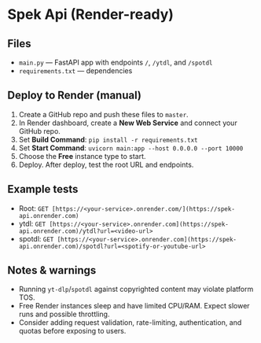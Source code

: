 # Spek Api (Render-ready)

## Files
- `main.py` — FastAPI app with endpoints `/`, `/ytdl`, and `/spotdl`
- `requirements.txt` — dependencies

## Deploy to Render (manual)
1. Create a GitHub repo and push these files to `master`.
2. In Render dashboard, create a **New Web Service** and connect your GitHub repo.
3. Set **Build Command**: `pip install -r requirements.txt`
4. Set **Start Command**: `uvicorn main:app --host 0.0.0.0 --port 10000`
5. Choose the **Free** instance type to start.
6. Deploy. After deploy, test the root URL and endpoints.

## Example tests
- Root: `GET [https://<your-service>.onrender.com/](https://spek-api.onrender.com)`
- ytdl: `GET [https://<your-service>.onrender.com](https://spek-api.onrender.com)/ytdl?url=<video-url>`
- spotdl: `GET [https://<your-service>.onrender.com](https://spek-api.onrender.com)/spotdl?url=<spotify-or-youtube-url>`

## Notes & warnings
- Running `yt-dlp`/`spotdl` against copyrighted content may violate platform TOS.
- Free Render instances sleep and have limited CPU/RAM. Expect slower runs and possible throttling.
- Consider adding request validation, rate-limiting, authentication, and quotas before exposing to users.
